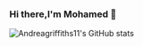 ### Hi there,I'm Mohamed 👋

  
![Andreagriffiths11's GitHub stats](https://github-readme-stats.vercel.app/api?username=MedNouri&count_private=true&show_icons=true&theme=radical)

<!--
**MedNouri/MedNouri** is a ✨ _special_ ✨ repository because its `README.md` (this file) appears on your GitHub profile.
 Here are some ideas to get you started:

- 🔭 I’m currently working on ...
- 🌱 I’m currently learning ...
- 👯 I’m looking to collaborate on ...
- 🤔 I’m looking for help with ...
- 💬 Ask me about ...
- 📫 How to reach me: ...
- 😄 Pronouns: ...
- ⚡ Fun fact: ...
-->
